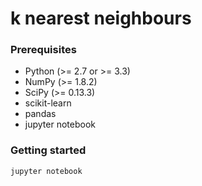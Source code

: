 # k nearest neighbours

### Prerequisites

* Python (>= 2.7 or >= 3.3) 
* NumPy (>= 1.8.2) 
* SciPy (>= 0.13.3) 
* scikit-learn
* pandas
* jupyter notebook

### Getting started

```
jupyter notebook
```


